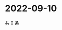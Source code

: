 # 2022-09-10

共 0 条

<!-- BEGIN WEIBO -->
<!-- 最后更新时间 Sat Sep 10 2022 09:50:23 GMT+0800 (China Standard Time) -->

<!-- END WEIBO -->
